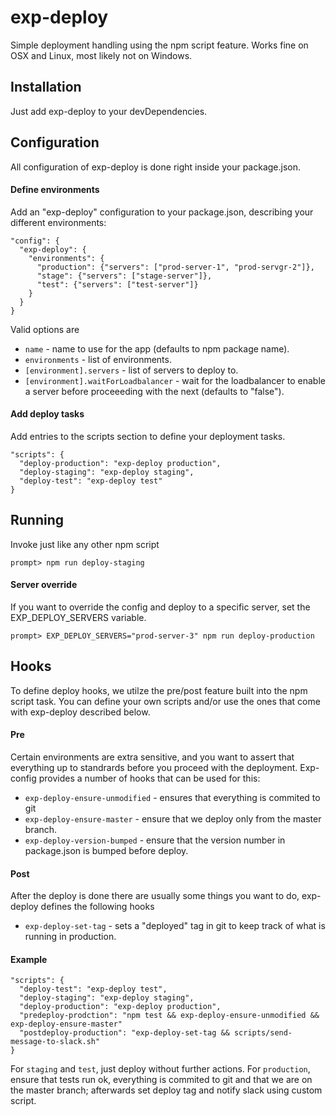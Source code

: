 # exp-deploy

Simple deployment handling using the npm script feature. Works fine on OSX and Linux, most likely not on Windows.

## Installation

Just add exp-deploy to your devDependencies.

## Configuration

All configuration of exp-deploy is done right inside your package.json.

#### Define environments
Add an "exp-deploy" configuration to your package.json, describing your different environments:

```
"config": {
  "exp-deploy": {
    "environments": {
      "production": {"servers": ["prod-server-1", "prod-servgr-2"]},
      "stage": {"servers": ["stage-server"]},
      "test": {"servers": ["test-server"]}
    }
  }
}
```

Valid options are

* ``name`` - name to use for the app (defaults to npm package name).
* ``environments`` - list of environments.
* ``[environment].servers`` - list of servers to deploy to.
* ``[environment].waitForLoadbalancer`` - wait for the loadbalancer to enable a server before proceeeding with the next (defaults to "false").

#### Add deploy tasks

Add entries to the scripts section to define your deployment tasks.

```
"scripts": {
  "deploy-production": "exp-deploy production",
  "deploy-staging": "exp-deploy staging",
  "deploy-test": "exp-deploy test"
}
```

## Running

Invoke just like any other npm script

```
prompt> npm run deploy-staging
```

#### Server override

If you want to override the config and deploy to a specific server, set the EXP_DEPLOY_SERVERS variable.

```
prompt> EXP_DEPLOY_SERVERS="prod-server-3" npm run deploy-production
```

## Hooks

To define deploy hooks, we utilze the pre/post feature built into the npm script task. You can define your own scripts and/or use the ones that come with exp-deploy described below.

#### Pre
Certain environments are extra sensitive, and you want to assert that everything up to standrards before you proceed with the deployment. Exp-config provides a number of hooks that can be used for this:

* ``exp-deploy-ensure-unmodified`` - ensures that everything is commited to git
* ``exp-deploy-ensure-master`` - ensure that we deploy only from the master branch.
* ``exp-deploy-version-bumped`` - ensure that the version number in package.json is bumped before deploy.

#### Post

After the deploy is done there are usually some things you want to do, exp-deploy defines the following hooks

* ``exp-deploy-set-tag`` - sets a "deployed" tag in git to keep track of what is running in production.

#### Example

```
"scripts": {
  "deploy-test": "exp-deploy test",
  "deploy-staging": "exp-deploy staging",
  "deploy-production": "exp-deploy production",
  "predeploy-prodction": "npm test && exp-deploy-ensure-unmodified && exp-deploy-ensure-master"
  "postdeploy-production": "exp-deploy-set-tag && scripts/send-message-to-slack.sh"
}
```


For ``staging`` and ``test``, just deploy without further actions. For ``production``, ensure that tests run ok, everything is commited to git and that we are on the master branch; afterwards set deploy tag and notify slack using custom script.
